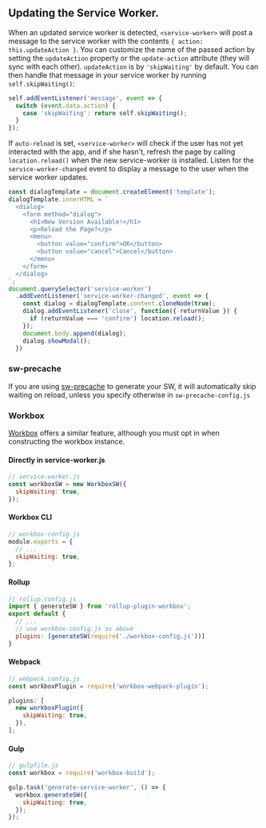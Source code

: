## Updating the Service Worker.

When an updated service worker is detected, `<service-worker>` will post a message to the service worker with the contents `{ action: this.updateAction }`. You can customize the name of the passed action by setting the `updateAction` property or the `update-action` attribute (they will sync with each other). `updateAction` is by `'skipWaiting'` by default. You can then handle that message in your service worker by running `self.skipWaiting()`:

```js
self.addEventListener('message', event => {
  switch (event.data.action) {
    case 'skipWaiting': return self.skipWaiting();
  }
});
```

If `auto-reload` is set, `<service-worker>` will check if the user has not yet interacted with the app, and if she hasn't, refresh the page by calling `location.reload()` when the new service-worker is installed. Listen for the `service-worker-changed` event to display a message to the user when the service worker updates.

```js
const dialogTemplate = document.createElement('template');
dialogTemplate.innerHTML = `
  <dialog>
    <form method="dialog">
      <h1>New Version Available!</h1>
      <p>Reload the Page?</p>
      <menu>
        <button value="confirm">OK</button>
        <button value="cancel">Cancel</button>
      </menu>
    </form>
  </dialog>
`;
document.querySelector('service-worker')
  .addEventListener('service-worker-changed', event => {
    const dialog = dialogTemplate.content.cloneNode(true);
    dialog.addEventListener('close', function({ returnValue }) {
      if (returnValue === 'confirm') location.reload();
    });
    document.body.append(dialog);
    dialog.showModal();
  })
```

### sw-precache
If you are using [sw-precache](https://github.com/GoogleChromeLabs/sw-precache#skipwaiting-boolean) to generate your SW, it will automatically skip waiting on reload, unless you specify otherwise in `sw-precache-config.js`

### Workbox
[Workbox](https://developers.google.com/web/tools/workbox/reference-docs/latest/module-workbox-sw.WorkboxSW) offers a similar feature, although you must opt in when constructing the workbox instance.

#### Directly in service-worker.js

```js
// service-worker.js
const workboxSW = new WorkboxSW({
  skipWaiting: true,
});
```

#### Workbox CLI
```js
// workbox-config.js
module.exports = {
  // ...
  skipWaiting: true,
};
```

#### Rollup
```js
// rollup.config.js
import { generateSW } from 'rollup-plugin-workbox';
export default {
  // ...
  // use workbox-config.js as above
  plugins: [generateSW(require('./workbox-config.js'))]
}
```

#### Webpack
```js
// webpack.config.js
const workboxPlugin = require('workbox-webpack-plugin');

plugins: [
  new workboxPlugin({
    skipWaiting: true,
  }),
];
```

#### Gulp
```js
// gulpfile.js
const workbox = require('workbox-build');

gulp.task('generate-service-worker', () => {
  workbox.generateSW({
    skipWaiting: true,
  });
});
```
